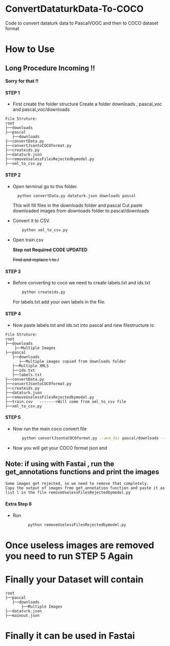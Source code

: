 # ConvertDataturkData-To-COCO
Code to convert dataturk data to PascalVOOC and then to COCO dataset format


# How to Use

## Long Procedure Incoming !!
#### Sorry for that !!

#### STEP 1

- First create the folder structure
    Create a folder downloads , pascal_voc and pascal_voc/downloads
```
File Struture:
root
├──downloads
├──pascal
   ├──downloads
├──convertData.py
├──convertJsontoCOCOformat.py
├──createids.py
├──dataturk.json
├──removeUselessFilesRejectedbymodel.py
├──xml_to_csv.py
```

#### STEP 2

- Open terminal go to this folder.
  ```bash
    python convertData.py dataturk.json downloads pascal
  ```
  This will fill files in the downloads folder and pascal
  Cut paste downloaded images from downloads folder to pascal/downloads
 
- Convert it to CSV.
  ```bash
      python xml_to_csv.py
  ```
- Open train.csv

   **Step not Required CODE UPDATED**
   
   ~~Find and replace \ to /~~
   
 #### STEP 3
    
- Before converting to coco we need to create labels.txt and ids.txt
  ```bash
      python createids.py
  ```
  For labels.txt add your own labels in the file.

#### STEP 4

- Now paste labels.txt and ids.txt into pascal and new filestructure is:

```
File Struture:
root
├──downloads
    ├──Multiple Images
├──pascal
   ├──downloads
      ├──Multiple images copied from downloads folder
   ├──Multiple XMLS
   ├──ids.txt
   ├──labels.txt
├──convertData.py
├──convertJsontoCOCOformat.py
├──createids.py
├──dataturk.json
├──removeUselessFilesRejectedbymodel.py
├──train.csv   ------->Will come from xml_to_csv file
├──xml_to_csv.py
```

#### STEP 5

- Now run the main coco convert file

  ```bash
      python convertJsontoCOCOformat.py --ann_dir pascal/downloads --ann_ids pascal/ids.txt --labels pascal/labels.txt --output mainout.json
  ```
  
 - Now you will get your COCO format json end
 
 
 ## Note: if using with Fastai , run the get_annotations functions and print the images
    Some images get rejected, so we need to remove that completely.
    Copy the output of images frmo get_annotation function and paste it as list l in the file removeUselessFilesRejectedbymodel.py
#### Extra Step 6

- Run 
```bash
          python removeUselessFilesRejectedbymodel.py
```
# Once useless images are removed you need to run STEP 5 Again
# Finally your Dataset will contain
```
root    
├──pascal
   ├──downloads
       ├──Multiple Images
├──dataturk.json
├──mainout.json
```

# Finally it can be used in Fastai
